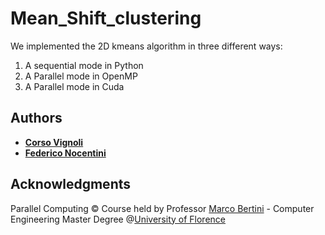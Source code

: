 # Mean_Shift_clustering
We implemented the 2D kmeans algorithm in three different ways:
1) A sequential mode in Python
2) A Parallel mode in OpenMP
3) A Parallel mode in Cuda

## Authors

* [**Corso Vignoli**](https://github.com/CVignoli)
* [**Federico Nocentini**](https://github.com/FedeNoce)


## Acknowledgments
Parallel Computing © Course held by Professor [Marco Bertini](https://www.unifi.it/p-doc2-2020-0-A-2b333d2d3529-1.html) - Computer Engineering Master Degree @[University of Florence](https://www.unifi.it/changelang-eng.html)
